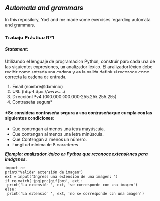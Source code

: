 ## ***Automata and grammars***

In this repository, Yoel and me made some exercises regarding automata and grammars.

### Trabajo Práctico Nº1
##### Statement:
Utilizando el lenguaje de programación Python, construir para cada una de las siguientes
expresiones, un analizador léxico. El analizador léxico debe recibir como entrada una cadena y
en la salida definir si reconoce como correcta la cadena de entrada.
1. Email (nombre@dominio)
2. URL (http-https://www…..)
3. Dirección IPv4 (000.000.000.000-255.255.255.255)
4. Contraseña segura*
#### *Se considera contraseña segura a una contraseña que cumpla con las siguientes condiciones:
- Que contengan al menos una letra mayúscula.
- Que contengan al menos una letra minúscula.
- Que Contengan al menos un número.
- Longitud mínima de 8 caracteres.

***Ejemplo: analizador léxico en Python que reconoce extensiones para imágenes.***
```
import re
print("Validar extensión de imagen")
ext = input("Ingrese una extensión de una imagen: ")
if re.match('jpg|png|gif|bmp', ext):
 print('La extensión ', ext, 'se corresponde con una imagen')
else:
 print('La extensión ', ext, 'no se corresponde con una imagen')
```
